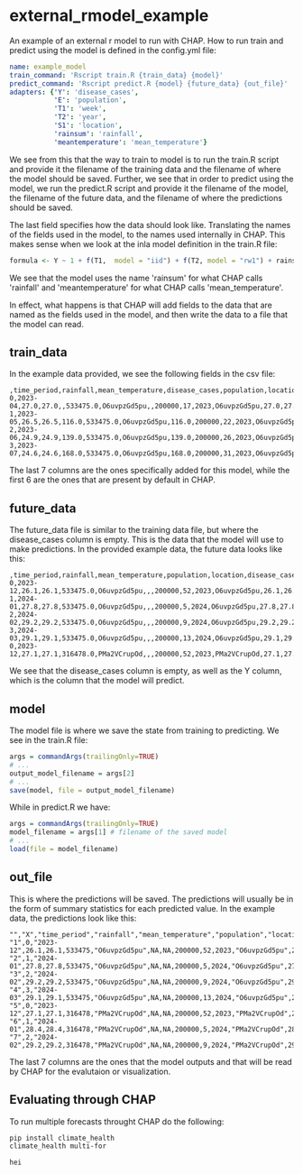 # external_rmodel_example
An example of an external r model to run with CHAP. How to run train and predict using the model is defined in the config.yml file:
```yaml
name: example_model
train_command: 'Rscript train.R {train_data} {model}'
predict_command: 'Rscript predict.R {model} {future_data} {out_file}'
adapters: {'Y': 'disease_cases',
           'E': 'population',
           'T1': 'week',
           'T2': 'year',
           'S1': 'location',
           'rainsum': 'rainfall',
           'meantemperature': 'mean_temperature'}
```
We see from this that the way to train to model is to run the train.R script and provide it the filename of the 
  training data and the filename of where the model should be saved. Further, we see that in order to predict using the model, we run the predict.R script and provide it the filename of the model, 
  the filename of the future data, and the filename of where the predictions should be saved.

The last field specifies how the data should look like. Translating the names of the fields used in the model, to the names used internally in CHAP.
This makes sense when we look at the inla model definition in the train.R file:
```R
formula <- Y ~ 1 + f(T1,  model = "iid") + f(T2, model = "rw1") + rainsum + meantemperature
```
We see that the model uses the name 'rainsum' for what CHAP calls 'rainfall' and 'meantemperature' for what CHAP calls 'mean_temperature'.

In effect, what happens is that CHAP will add fields to the data that are named as the fields used in the model, and then write the data to a file that the model can read.

## train_data
In the example data provided, we see the following fields in the csv file:
```csv
,time_period,rainfall,mean_temperature,disease_cases,population,location,Y,E,T1,T2,S1,rainsum,meantemperature
0,2023-04,27.0,27.0,,533475.0,O6uvpzGd5pu,,200000,17,2023,O6uvpzGd5pu,27.0,27.0
1,2023-05,26.5,26.5,116.0,533475.0,O6uvpzGd5pu,116.0,200000,22,2023,O6uvpzGd5pu,26.5,26.5
2,2023-06,24.9,24.9,139.0,533475.0,O6uvpzGd5pu,139.0,200000,26,2023,O6uvpzGd5pu,24.9,24.9
3,2023-07,24.6,24.6,168.0,533475.0,O6uvpzGd5pu,168.0,200000,31,2023,O6uvpzGd5pu,24.6,24.6
```
The last 7 columns are the ones specifically added for this model, while the first 6 are the ones that are present by default in CHAP.

## future_data
The future_data file is similar to the training data file, but where the disease_cases column is empty. This is the data that the model will use to make predictions.
In the provided example data, the future data looks like this:
```csv
,time_period,rainfall,mean_temperature,population,location,disease_cases,Y,E,T1,T2,S1,rainsum,meantemperature
0,2023-12,26.1,26.1,533475.0,O6uvpzGd5pu,,,200000,52,2023,O6uvpzGd5pu,26.1,26.1
1,2024-01,27.8,27.8,533475.0,O6uvpzGd5pu,,,200000,5,2024,O6uvpzGd5pu,27.8,27.8
2,2024-02,29.2,29.2,533475.0,O6uvpzGd5pu,,,200000,9,2024,O6uvpzGd5pu,29.2,29.2
3,2024-03,29.1,29.1,533475.0,O6uvpzGd5pu,,,200000,13,2024,O6uvpzGd5pu,29.1,29.1
0,2023-12,27.1,27.1,316478.0,PMa2VCrupOd,,,200000,52,2023,PMa2VCrupOd,27.1,27.1
```
We see that the disease_cases column is empty, as well as the Y column, which is the column that the model will predict.

## model
The model file is where we save the state from training to predicting. We see in the train.R file:
```R
args = commandArgs(trailingOnly=TRUE)
# ...
output_model_filename = args[2]
# ...
save(model, file = output_model_filename)
```
While in predict.R we have:
```R
args = commandArgs(trailingOnly=TRUE)
model_filename = args[1] # filename of the saved model
# ...
load(file = model_filename)
```

## out_file
This is where the predictions will be saved. The predictions will usually be in the form of summary statistics for each predicted value. In the example data, the predictions look like this:
```csv
"","X","time_period","rainfall","mean_temperature","population","location","disease_cases","Y","E","T1","T2","S1","rainsum","meantemperature","mean","std","max","min","quantile_low","median","quantile_high"
"1",0,"2023-12",26.1,26.1,533475,"O6uvpzGd5pu",NA,NA,200000,52,2023,"O6uvpzGd5pu",26.1,26.1,92,47.396884353981,244,19,41.8,78,155.1
"2",1,"2024-01",27.8,27.8,533475,"O6uvpzGd5pu",NA,NA,200000,5,2024,"O6uvpzGd5pu",27.8,27.8,87.27,29.0060443021899,175,24,54,83,124.2
"3",2,"2024-02",29.2,29.2,533475,"O6uvpzGd5pu",NA,NA,200000,9,2024,"O6uvpzGd5pu",29.2,29.2,128.18,47.594749731669,294,41,75.8,121,184.3
"4",3,"2024-03",29.1,29.1,533475,"O6uvpzGd5pu",NA,NA,200000,13,2024,"O6uvpzGd5pu",29.1,29.1,143.79,52.3753537149648,341,50,88.5,133.5,210.2
"5",0,"2023-12",27.1,27.1,316478,"PMa2VCrupOd",NA,NA,200000,52,2023,"PMa2VCrupOd",27.1,27.1,59.04,19.6185441031508,136,20,34.8,58.5,81.1
"6",1,"2024-01",28.4,28.4,316478,"PMa2VCrupOd",NA,NA,200000,5,2024,"PMa2VCrupOd",28.4,28.4,111.31,39.6672256135816,232,35,63,105,165.4
"7",2,"2024-02",29.2,29.2,316478,"PMa2VCrupOd",NA,NA,200000,9,2024,"PMa2VCrupOd",29.2,29.2,76.53,28.9595520781254,176,24,45,70.5,113
```
The last 7 columns are the ones that the model outputs and that will be read by CHAP for the evalutaion or visualization.

## Evaluating through CHAP
To run multiple forecasts throught CHAP do the following:
```bash
pip install climate_health
climate_health multi-for

hei

